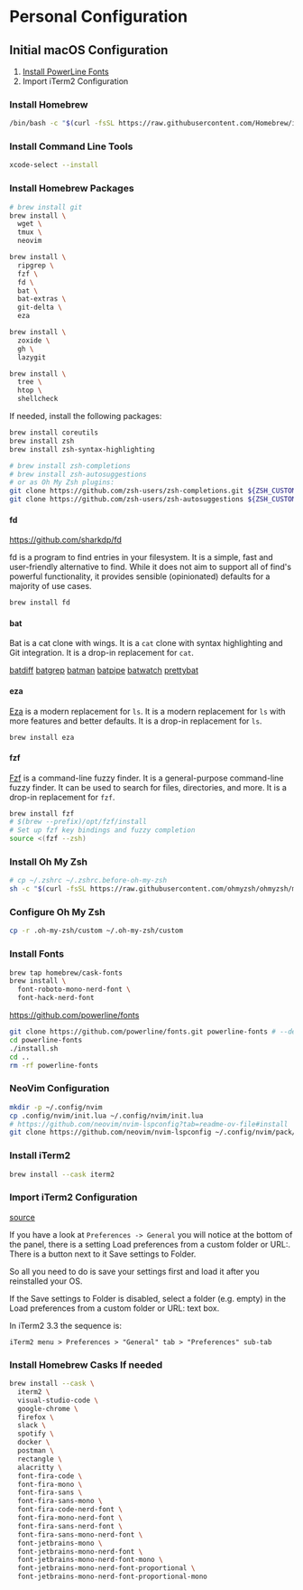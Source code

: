 # Personal Configuration

## Initial macOS Configuration

1. [Install PowerLine Fonts](#install-powerline-fonts)
2. Import iTerm2 Configuration

### Install Homebrew

```sh
/bin/bash -c "$(curl -fsSL https://raw.githubusercontent.com/Homebrew/install/HEAD/install.sh)"
```

### Install Command Line Tools

```sh
xcode-select --install
```

### Install Homebrew Packages

```sh
# brew install git
brew install \
  wget \
  tmux \
  neovim
```

```sh
brew install \
  ripgrep \
  fzf \
  fd \
  bat \
  bat-extras \
  git-delta \
  eza
```

```sh
brew install \
  zoxide \
  gh \
  lazygit
```

```sh
brew install \
  tree \
  htop \
  shellcheck
```

If needed, install the following packages:
```sh
brew install coreutils
brew install zsh
brew install zsh-syntax-highlighting

# brew install zsh-completions
# brew install zsh-autosuggestions
# or as Oh My Zsh plugins:
git clone https://github.com/zsh-users/zsh-completions.git ${ZSH_CUSTOM:-${ZSH:-~/.oh-my-zsh}/custom}/plugins/zsh-completions
git clone https://github.com/zsh-users/zsh-autosuggestions ${ZSH_CUSTOM:-~/.oh-my-zsh/custom}/plugins/zsh-autosuggestions

```


#### fd

https://github.com/sharkdp/fd

fd is a program to find entries in your filesystem. It is a simple, fast and user-friendly alternative to find. While it does not aim to support all of find's powerful functionality, it provides sensible (opinionated) defaults for a majority of use cases.

```sh
brew install fd
```
#### bat

Bat is a cat clone with wings. It is a `cat` clone with syntax highlighting and Git integration. It is a drop-in replacement for `cat`.

[batdiff](https://github.com/eth-p/bat-extras/blob/master/doc/batdiff.md)
[batgrep](https://github.com/eth-p/bat-extras/blob/master/doc/batgrep.md)
[batman](https://github.com/eth-p/bat-extras/blob/master/doc/batman.md)
[batpipe](https://github.com/eth-p/bat-extras/blob/master/doc/batpipe.md)
[batwatch](https://github.com/eth-p/bat-extras/blob/master/doc/batwatch.md)
[prettybat](https://github.com/eth-p/bat-extras/blob/master/doc/prettybat.md)

#### eza

[Eza](https://github.com/oguzhaninan/eza) is a modern replacement for `ls`. It is a modern replacement for `ls` with more features and better defaults. It is a drop-in replacement for `ls`.

```sh
brew install eza
```

#### fzf

[Fzf](https://github.com/junegunn/fzf) is a command-line fuzzy finder. It is a general-purpose command-line fuzzy finder. It can be used to search for files, directories, and more. It is a drop-in replacement for `fzf`.

```sh
brew install fzf
# $(brew --prefix)/opt/fzf/install
# Set up fzf key bindings and fuzzy completion
source <(fzf --zsh)
```

### Install Oh My Zsh

```sh
# cp ~/.zshrc ~/.zshrc.before-oh-my-zsh
sh -c "$(curl -fsSL https://raw.githubusercontent.com/ohmyzsh/ohmyzsh/master/tools/install.sh)"
``` 

### Configure Oh My Zsh

```sh
cp -r .oh-my-zsh/custom ~/.oh-my-zsh/custom
```

### Install Fonts

```sh
brew tap homebrew/cask-fonts
brew install \
  font-roboto-mono-nerd-font \
  font-hack-nerd-font
```

https://github.com/powerline/fonts

```sh
git clone https://github.com/powerline/fonts.git powerline-fonts # --depth=1
cd powerline-fonts
./install.sh
cd ..
rm -rf powerline-fonts
```

### NeoVim Configuration

```sh
mkdir -p ~/.config/nvim
cp .config/nvim/init.lua ~/.config/nvim/init.lua
# https://github.com/neovim/nvim-lspconfig?tab=readme-ov-file#install
git clone https://github.com/neovim/nvim-lspconfig ~/.config/nvim/pack/nvim/start/nvim-lspconfig
```

### Install iTerm2

```sh
brew install --cask iterm2
```

### Import iTerm2 Configuration

[source](https://stackoverflow.com/questions/22943676/how-to-export-iterm2-profiles)

If you have a look at `Preferences -> General` you will notice at the bottom of the panel, there is a setting Load preferences from a custom folder or URL:. There is a button next to it Save settings to Folder.

So all you need to do is save your settings first and load it after you reinstalled your OS.

If the Save settings to Folder is disabled, select a folder (e.g. empty) in the Load preferences from a custom folder or URL: text box.

In iTerm2 3.3 the sequence is:

```
iTerm2 menu > Preferences > "General" tab > "Preferences" sub-tab
```


### Install Homebrew Casks If needed

```sh
brew install --cask \
  iterm2 \
  visual-studio-code \
  google-chrome \
  firefox \
  slack \
  spotify \
  docker \
  postman \
  rectangle \
  alacritty \
  font-fira-code \
  font-fira-mono \
  font-fira-sans \
  font-fira-sans-mono \
  font-fira-code-nerd-font \
  font-fira-mono-nerd-font \
  font-fira-sans-nerd-font \
  font-fira-sans-mono-nerd-font \
  font-jetbrains-mono \
  font-jetbrains-mono-nerd-font \
  font-jetbrains-mono-nerd-font-mono \
  font-jetbrains-mono-nerd-font-proportional \
  font-jetbrains-mono-nerd-font-proportional-mono
```
